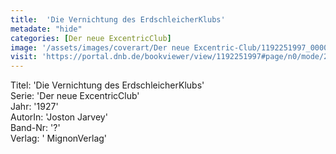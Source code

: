 ```yaml
---
title:  'Die Vernichtung des ErdschleicherKlubs'
metadate: "hide"
categories: [Der neue ExcentricClub]
image: '/assets/images/coverart/Der neue Excentric-Club/1192251997_00000010.jpg'
visit: 'https://portal.dnb.de/bookviewer/view/1192251997#page/n0/mode/2up'
---
```

Titel: 'Die Vernichtung des ErdschleicherKlubs' <br>
Serie: 'Der neue ExcentricClub' <br>
Jahr: '1927' <br>
AutorIn: 'Joston Jarvey' <br>
Band-Nr: '?' <br>
Verlag: ' MignonVerlag'